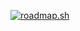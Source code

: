 [![roadmap.sh](https://api.roadmap.sh/v1-badge/tall/65af26ef0c54812283212f40?variant=dark)](https://roadmap.sh)
